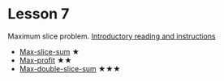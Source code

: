 Lesson 7
========

Maximum slice problem. [Introductory reading and instructions](http://codility.com/media/train/7-MaxSlice.pdf)
- [Max-slice-sum](http://codility.com/demo/take-sample-test/maxslicesum) ★ 
- [Max-profit](http://codility.com/demo/take-sample-test/maxprofit) ★★ 
- [Max-double-slice-sum](http://codility.com/demo/take-sample-test/maxdoubleslicesum) ★★★
